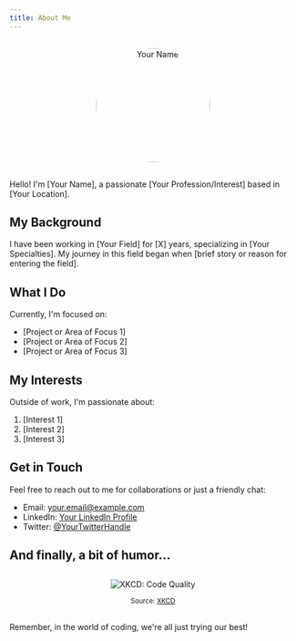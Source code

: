 ```yaml
---
title: About Me
---
```


<div style="text-align: center; margin: 30px 0;">
  <img src="/images/your-picture.jpg" alt="Your Name" style="width: 200px; height: 200px; border-radius: 50%; object-fit: cover;" />
</div>

Hello! I'm [Your Name], a passionate [Your Profession/Interest] based in [Your Location]. 

## My Background

I have been working in [Your Field] for [X] years, specializing in [Your Specialties]. My journey in this field began when [brief story or reason for entering the field].

## What I Do

Currently, I'm focused on:

- [Project or Area of Focus 1]
- [Project or Area of Focus 2]
- [Project or Area of Focus 3]

## My Interests

Outside of work, I'm passionate about:

1. [Interest 1]
2. [Interest 2]
3. [Interest 3]

## Get in Touch

Feel free to reach out to me for collaborations or just a friendly chat:

- Email: [your.email@example.com](mailto:your.email@example.com)
- LinkedIn: [Your LinkedIn Profile](https://www.linkedin.com/in/yourprofile)
- Twitter: [@YourTwitterHandle](https://twitter.com/YourTwitterHandle)

## And finally, a bit of humor...

<div style="text-align: center; margin: 30px 0;">
  <img src="https://imgs.xkcd.com/comics/code_quality.png" alt="XKCD: Code Quality" style="max-width: 100%; height: auto;" />
  <p><small>Source: <a href="https://xkcd.com/1513/" target="_blank">XKCD</a></small></p>
</div>

Remember, in the world of coding, we're all just trying our best!